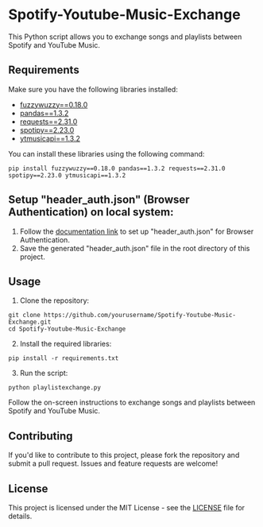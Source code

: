 <!DOCTYPE html>
<html lang="en">

<head>
  <meta charset="UTF-8">
  <meta name="viewport" content="width=device-width, initial-scale=1.0">
  <title>Spotify-Youtube-Music-Exchange</title>
</head>

<body>

  <h1>Spotify-Youtube-Music-Exchange</h1>

  <p>This Python script allows you to exchange songs and playlists between Spotify and YouTube Music.</p>

  <h2>Requirements</h2>

  <p>Make sure you have the following libraries installed:</p>

  <ul>
    <li><a href="https://pypi.org/project/fuzzywuzzy/" target="_blank">fuzzywuzzy==0.18.0</a></li>
    <li><a href="https://pandas.pydata.org/" target="_blank">pandas==1.3.2</a></li>
    <li><a href="https://docs.python-requests.org/en/master/" target="_blank">requests==2.31.0</a></li>
    <li><a href="https://spotipy.readthedocs.io/en/2.23.0/" target="_blank">spotipy==2.23.0</a></li>
    <li><a href="https://ytmusicapi.readthedocs.io/en/stable/" target="_blank">ytmusicapi==1.3.2</a></li>
  </ul>

  <p>You can install these libraries using the following command:</p>

  <pre><code>pip install fuzzywuzzy==0.18.0 pandas==1.3.2 requests==2.31.0 spotipy==2.23.0 ytmusicapi==1.3.2</code></pre>

  <h2>Setup "header_auth.json" (Browser Authentication) on local system:</h2>

  <ol>
    <li>Follow the <a href="https://ytmusicapi.readthedocs.io/en/stable/setup/browser.html" target="_blank">documentation link</a> to set up "header_auth.json" for Browser Authentication.</li>
    <li>Save the generated "header_auth.json" file in the root directory of this project.</li>
  </ol>

  <h2>Usage</h2>

  <ol>
    <li>Clone the repository:</li>
  </ol>

  <pre><code>git clone https://github.com/yourusername/Spotify-Youtube-Music-Exchange.git
cd Spotify-Youtube-Music-Exchange</code></pre>

  <ol start="2">
    <li>Install the required libraries:</li>
  </ol>

  <pre><code>pip install -r requirements.txt</code></pre>

  <ol start="3">
    <li>Run the script:</li>
  </ol>

  <pre><code>python playlistexchange.py</code></pre>

  <p>Follow the on-screen instructions to exchange songs and playlists between Spotify and YouTube Music.</p>

  <h2>Contributing</h2>

  <p>If you'd like to contribute to this project, please fork the repository and submit a pull request. Issues and feature requests are welcome!</p>

  <h2>License</h2>

  <p>This project is licensed under the MIT License - see the <a href="LICENSE" target="_blank">LICENSE</a> file for details.</p>

</body>

</html>

<!-- Updated README links and corrected typos -->
<!-- Updated README links and corrected typos -->